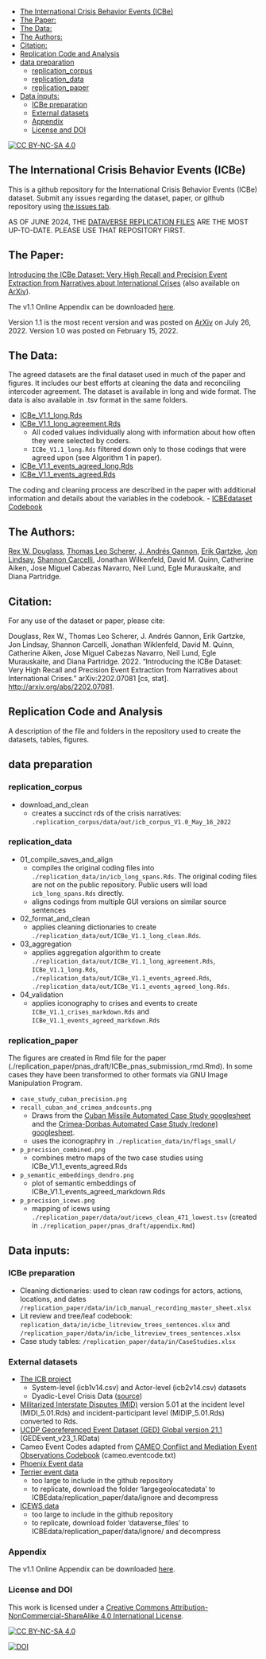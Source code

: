 
- [The International Crisis Behavior Events
  (ICBe)](#the-international-crisis-behavior-events-icbe)
- [The Paper:](#the-paper)
- [The Data:](#the-data)
- [The Authors:](#the-authors)
- [Citation:](#citation)
- [Replication Code and Analysis](#replication-code-and-analysis)
- [data preparation](#data-preparation)
  - [replication_corpus](#replication_corpus)
  - [replication_data](#replication_data)
  - [replication_paper](#replication_paper)
- [Data inputs:](#data-inputs)
  - [ICBe preparation](#icbe-preparation)
  - [External datasets](#external-datasets)
  - [Appendix](#appendix)
  - [License and DOI](#license-and-doi)

<!-- README.md is generated from README.Rmd. Please edit that file -->

[![CC BY-NC-SA
4.0](https://img.shields.io/badge/License-CC%20BY--NC--SA%204.0-lightgrey.svg)](http://creativecommons.org/licenses/by-nc-sa/4.0/)

## The International Crisis Behavior Events (ICBe)

This is a github repository for the International Crisis Behavior Events
(ICBe) dataset. Submit any issues regarding the dataset, paper, or
github repository using [the issues
tab](https://github.com/CenterForPeaceAndSecurityStudies/ICBEdataset/issues/new/choose).

AS OF JUNE 2024, THE [DATAVERSE REPLICATION
FILES](https://dataverse.harvard.edu/dataset.xhtml?persistentId=doi%3A10.7910%2FDVN%2FMNVUEP)
ARE THE MOST UP-TO-DATE. PLEASE USE THAT REPOSITORY FIRST.

## The Paper:

[Introducing the ICBe Dataset: Very High Recall and Precision Event
Extraction from Narratives about International
Crises](https://github.com/CenterForPeaceAndSecurityStudies/ICBEdataset/raw/master/replication_paper/arxiv_draft/paper.pdf)
(also available on [ArXiv](https://arxiv.org/abs/2202.07081)).

The v1.1 Online Appendix can be downloaded
[here](https://github.com/CenterForPeaceAndSecurityStudies/ICBEdataset/raw/master/replication_paper/arxiv_draft/appendix.pdf).

Version 1.1 is the most recent version and was posted on
[ArXiv](https://arxiv.org/abs/2202.07081) on July 26, 2022. Version 1.0
was posted on February 15, 2022.

## The Data:

The agreed datasets are the final dataset used in much of the paper and
figures. It includes our best efforts at cleaning the data and
reconciling intercoder agreement. The dataset is available in long and
wide format. The data is also available in .tsv format in the same
folders.

- [ICBe_V1.1_long.Rds](https://github.com/CenterForPeaceAndSecurityStudies/ICBEdataset/blob/master/replication_data/out/ICBe_V1.1_long.Rds)
- [ICBe_V1.1_long_agreement.Rds](https://github.com/CenterForPeaceAndSecurityStudies/ICBEdataset/blob/master/replication_data/out/ICBe_V1.1_long_agreement.Rds)
  - All coded values individually along with information about how often
    they were selected by coders.  
  - `ICBe_V1.1_long.Rds` filtered down only to those codings that were
    agreed upon (see Algorithm 1 in paper).
- [ICBe_V1.1_events_agreed_long.Rds](https://github.com/CenterForPeaceAndSecurityStudies/ICBEdataset/blob/master/replication_data/out/ICBe_V1.1_events_agreed_long.Rds)
- [ICBe_V1.1_events_agreed.Rds](https://github.com/CenterForPeaceAndSecurityStudies/ICBEdataset/blob/master/replication_data/out/ICBe_V1.1_events_agreed.Rds)

The coding and cleaning process are described in the paper with
additional information and details about the variables in the
codebook. - [ICBEdataset
Codebook](https://docs.google.com/document/d/1aJkweohbfIWtNpJw1CmXbeIiK6czbJ5iPyKwiYP1YlU/edit?usp=sharing)

## The Authors:

[Rex W. Douglass](http://www.rexdouglass.com), [Thomas Leo
Scherer](http://tlscherer.com/), [J. Andrés
Gannon](https://jandresgannon.com/), [Erik
Gartzke](http://erikgartzke.com/), [Jon
Lindsay](https://www.jonrlindsay.com/), [Shannon
Carcelli](https://www.shannoncarcelli.com/), Jonathan Wilkenfeld, David
M. Quinn, Catherine Aiken, Jose Miguel Cabezas Navarro, Neil Lund, Egle
Murauskaite, and Diana Partridge.

## Citation:

For any use of the dataset or paper, please cite:

Douglass, Rex W., Thomas Leo Scherer, J. Andrés Gannon, Erik Gartzke,
Jon Lindsay, Shannon Carcelli, Jonathan Wiklenfeld, David M. Quinn,
Catherine Aiken, Jose Miguel Cabezas Navarro, Neil Lund, Egle
Murauskaite, and Diana Partridge. 2022. “Introducing the ICBe Dataset:
Very High Recall and Precision Event Extraction from Narratives about
International Crises.” arXiv:2202.07081 \[cs, stat\].
<http://arxiv.org/abs/2202.07081>.

## Replication Code and Analysis

A description of the file and folders in the repository used to create
the datasets, tables, figures.

## data preparation

### replication_corpus

- download_and_clean
  - creates a succinct rds of the crisis narratives:
    `.replication_corpus/data/out/icb_corpus_V1.0_May_16_2022`

### replication_data

- 01_compile_saves_and_align
  - compiles the original coding files into
    `./replication_data/in/icb_long_spans.Rds`. The original coding
    files are not on the public repository. Public users will load
    `icb_long_spans.Rds` directly.
  - aligns codings from multiple GUI versions on similar source
    sentences
- 02_format_and_clean
  - applies cleaning dictionaries to create
    `./replication_data/out/ICBe_V1.1_long_clean.Rds`.
- 03_aggregation
  - applies aggregation algorithm to create
    `./replication_data/out/ICBe_V1.1_long_agreement.Rds`,
    `ICBe_V1.1_long.Rds`,
    `./replication_data/out/ICBe_V1.1_events_agreed.Rds`,
    `./replication_data/out/ICBe_V1.1_events_agreed_long.Rds`.
- 04_validation
  - applies iconography to crises and events to create
    `ICBe_V1.1_crises_markdown.Rds` and
    `ICBe_V1.1_events_agreed_markdown.Rds`

### replication_paper

The figures are created in Rmd file for the paper
(./replication_paper/pnas_draft/ICBe_pnas_submission_rmd.Rmd). In some
cases they have been transformed to other formats via GNU Image
Manipulation Program.

- `case_study_cuban_precision.png`
- `recall_cuban_and_crimea_andcounts.png`
  - Draws from the [Cuban Missile Automated Case Study
    googlesheet](https://docs.google.com/spreadsheets/d/1NuRWFB1HEbQbJu_JoEzJ9WYk7kfwwCryF7wBfKPT6uc/edit?usp=sharing)
    and the [Crimea-Donbas Automated Case Study (redone)
    googlesheet](https://docs.google.com/spreadsheets/d/1YesAx1CkYCgrEi_WVJ9aho60HesWA6p-3XMma9IzBrI/edit?usp=sharing).
  - uses the iconographry in `./replication_data/in/flags_small/`
- `p_precision_combined.png`
  - combines metro maps of the two case studies using
    ICBe_V1.1_events_agreed.Rds
- `p_semantic_embeddings_dendro.png`
  - plot of semantic embeddings of ICBe_V1.1_events_agreed_markdown.Rds
- `p_precision_icews.png`
  - mapping of icews using
    `./replication_paper/data/out/icews_clean_471_lowest.tsv` (created
    in `./replication_paper/pnas_draft/appendix.Rmd`)

## Data inputs:

### ICBe preparation

- Cleaning dictionaries: used to clean raw codings for actors, actions,
  locations, and dates
  `/replication_paper/data/in/icb_manual_recording_master_sheet.xlsx`
- Lit review and tree/leaf codebook:
  `replication_data/in/icbe_litreview_trees_sentences.xlsx` and
  `/replication_paper/data/in/icbe_litreview_trees_sentences.xlsx`
- Case study tables: `/replication_paper/data/in/CaseStudies.xlsx`

### External datasets

- [The ICB project](https://sites.duke.edu/icbdata/)
  - System-level (icb1v14.csv) and Actor-level (icb2v14.csv) datasets
  - Dyadic-Level Crisis Data
    ([source](https://sites.duke.edu/icbdata/data-collections/))
- [Militarized Interstate Disputes
  (MID)](https://correlatesofwar.org/data-sets/MIDs) version 5.01 at the
  incident level (MIDI_5.01.Rds) and incident-participant level
  (MIDIP_5.01.Rds) converted to Rds.
- [UCDP Georeferenced Event Dataset (GED) Global version
  21.1](https://ucdp.uu.se/downloads/index.html#ged_global)
  (GEDEvent_v23_1.RData)
- Cameo Event Codes adapted from [CAMEO Conflict and Mediation Event
  Observations
  Codebook](https://parusanalytics.com/eventdata/cameo.dir/CAMEO.09b6.pdf)
  (cameo.eventcode.txt)
- [Phoenix Event
  data](https://databank.illinois.edu/datasets/IDB-2796521)
- [Terrier event data](https://osf.io/4m2u7/files/)
  - too large to include in the github repository
  - to replicate, download the folder ‘largegeolocatedata’ to
    ICBEdata/replication_paper/data/ignore and decompress
- [ICEWS
  data](https://dataverse.harvard.edu/dataset.xhtml?persistentId=doi:10.7910/DVN/28075&version=30.0)
  - too large to include in the github repository
  - to replicate, download folder ‘dataverse_files’ to
    ICBEdata/replication_paper/data/ignore/ and decompress

### Appendix

The v1.1 Online Appendix can be downloaded
[here](https://github.com/CenterForPeaceAndSecurityStudies/ICBEdataset/raw/master/replication_paper/arxiv_draft/appendix.pdf).

### License and DOI

This work is licensed under a [Creative Commons
Attribution-NonCommercial-ShareAlike 4.0 International
License](http://creativecommons.org/licenses/by-nc-sa/4.0/).

[![CC BY-NC-SA
4.0](https://licensebuttons.net/l/by-nc-sa/4.0/88x31.png)](http://creativecommons.org/licenses/by-nc-sa/4.0/)

[![DOI](https://zenodo.org/badge/450249483.svg)](https://zenodo.org/badge/latestdoi/450249483)
